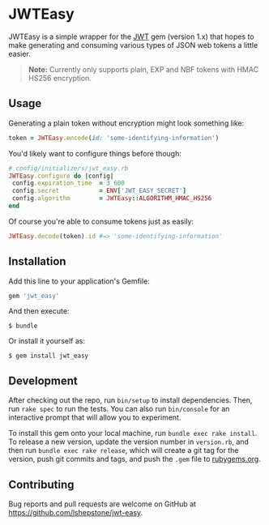 # JWTEasy

JWTEasy is a simple wrapper for the [JWT](https://github.com/jwt/ruby-jwt) gem (version 1.x) that hopes to make generating and consuming various types of JSON web tokens a little easier.

> **Note:** Currently only supports plain, EXP and NBF tokens with HMAC HS256 encryption.

## Usage

Generating a plain token without encryption might look something like:

```ruby
token = JWTEasy.encode(id: 'some-identifying-information')
```

You'd likely want to configure things before though:

```ruby
# config/initializers/jwt_easy.rb
JWTEasy.configure do |config|
 config.expiration_time  = 3_600
 config.secret           = ENV['JWT_EASY_SECRET']
 config.algorithm        = JWTEasy::ALGORITHM_HMAC_HS256
end
````

Of course you're able to consume tokens just as easily:

```ruby
JWTEasy.decode(token).id #=> 'some-identifying-information'
```

## Installation

Add this line to your application's Gemfile:

```ruby
gem 'jwt_easy'
```

And then execute:

    $ bundle

Or install it yourself as:

    $ gem install jwt_easy

## Development

After checking out the repo, run `bin/setup` to install dependencies. Then, run `rake spec` to run the tests. You can also run `bin/console` for an interactive prompt that will allow you to experiment.

To install this gem onto your local machine, run `bundle exec rake install`. To release a new version, update the version number in `version.rb`, and then run `bundle exec rake release`, which will create a git tag for the version, push git commits and tags, and push the `.gem` file to [rubygems.org](https://rubygems.org).

## Contributing

Bug reports and pull requests are welcome on GitHub at https://github.com/lshepstone/jwt-easy.
